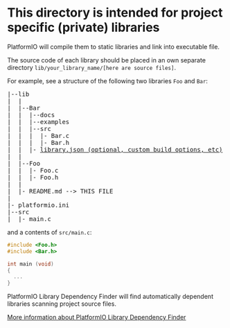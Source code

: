 # This directory is intended for project specific (private) libraries

PlatformIO will compile them to static libraries and link into executable file.

The source code of each library should be placed in an own separate directory
`lib/your_library_name/[here are source files]`.

For example, see a structure of the following two libraries `Foo` and `Bar`:

<style>
  pre {
    font-family: monospace;
  }
</style>

<pre>
|--lib
|  |
|  |--Bar
|  |  |--docs
|  |  |--examples
|  |  |--src
|  |  |  |- Bar.c
|  |  |  |- Bar.h
|  |  |- <a href="https://docs.platformio.org/page/librarymanager/config.html">library.json (optional, custom build options, etc)</a>
|  |
|  |--Foo
|  |  |- Foo.c
|  |  |- Foo.h
|  |
|  |- README.md --> THIS FILE
|
|- platformio.ini
|--src
|  |- main.c
</pre>

and a contents of `src/main.c`:

```c
#include <Foo.h>
#include <Bar.h>

int main (void)
{
  ...
}
```

PlatformIO Library Dependency Finder will find automatically dependent
libraries scanning project source files.

[More information about PlatformIO Library Dependency Finder](https://docs.platformio.org/page/librarymanager/ldf.html)
